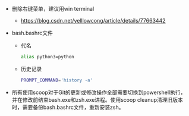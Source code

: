 - 删除右键菜单，建议用win terminal

  - https://blog.csdn.net/yelllowcong/article/details/77663442

- bash.bashrc文件

  - 代名 

    ```bash
    alias python3=python
    ```

  - 历史记录 

    ```bash
    PROMPT_COMMAND='history -a'
    ```

- 所有使用scoop对于Git的更新或修改操作全部需要切换到powershell执行，并在修改前结束bash.exe和zsh.exe进程。使用scoop cleanup清理旧版本时，需要备份bash.bashrc文件，重新安装zsh。

  

